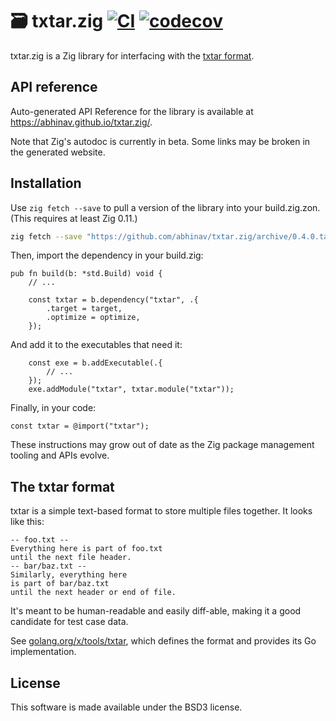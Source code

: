 # 🗃️ txtar.zig [![CI](https://github.com/abhinav/txtar.zig/actions/workflows/ci.yml/badge.svg)](https://github.com/abhinav/txtar.zig/actions/workflows/ci.yml) [![codecov](https://codecov.io/github/abhinav/txtar.zig/graph/badge.svg?token=PLIZOORGHS)](https://codecov.io/github/abhinav/txtar.zig)

txtar.zig is a Zig library for interfacing with the [txtar format](#the-txtar-format).

## API reference

Auto-generated API Reference for the library is available at
<https://abhinav.github.io/txtar.zig/>.

Note that Zig's autodoc is currently in beta.
Some links may be broken in the generated website.

## Installation

Use `zig fetch --save` to pull a version of the library
into your build.zig.zon.
(This requires at least Zig 0.11.)

```bash
zig fetch --save "https://github.com/abhinav/txtar.zig/archive/0.4.0.tar.gz"
```

Then, import the dependency in your build.zig:

```zig
pub fn build(b: *std.Build) void {
    // ...

    const txtar = b.dependency("txtar", .{
        .target = target,
        .optimize = optimize,
    });
```

And add it to the executables that need it:

```zig
    const exe = b.addExecutable(.{
        // ...
    });
    exe.addModule("txtar", txtar.module("txtar"));
```

Finally, in your code:

```zig
const txtar = @import("txtar");
```

These instructions may grow out of date as the Zig package management tooling
and APIs evolve.

## The txtar format

txtar is a simple text-based format to store multiple files together.
It looks like this:

```
-- foo.txt --
Everything here is part of foo.txt
until the next file header.
-- bar/baz.txt --
Similarly, everything here
is part of bar/baz.txt
until the next header or end of file.
```

It's meant to be human-readable and easily diff-able,
making it a good candidate for test case data.

See [golang.org/x/tools/txtar](https://pkg.go.dev/golang.org/x/tools/txtar),
which defines the format and provides its Go implementation.

## License

This software is made available under the BSD3 license.
